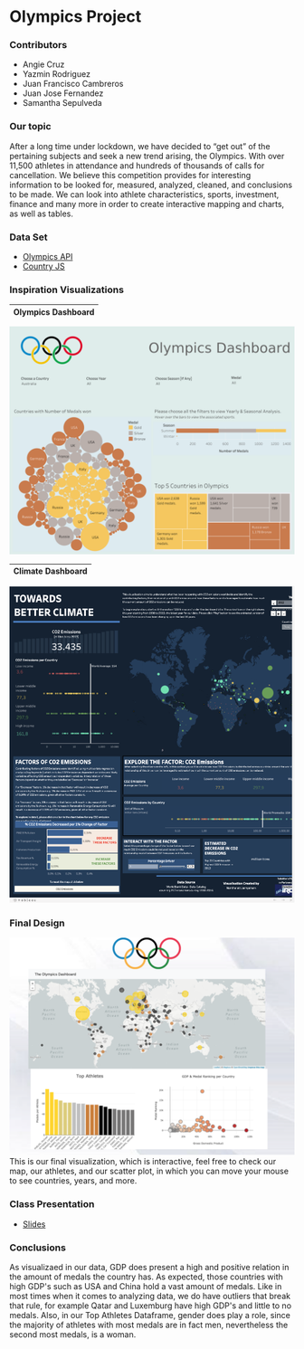 # Olympics Project
### Contributors
+ Angie Cruz
+ Yazmin Rodriguez
+ Juan Francisco Cambreros
+ Juan Jose Fernandez
+ Samantha Sepulveda

### Our topic
After a long time under lockdown, we have decided to “get out” of the pertaining subjects and seek a new trend arising, the Olympics. With over 11,500 athletes in attendance and hundreds of thousands of calls for cancellation. We believe this competition provides for interesting information to be looked for, measured, analyzed, cleaned, and conclusions to be made. We can look into athlete characteristics, sports, investment, finance and many more in order to create interactive mapping and charts, as well as tables. 

### Data Set
* [Olympics API](https://olympicsapi.docs.apiary.io/)
* [Country JS](https://country.js.org/)

### Inspiration Visualizations
| Olympics Dashboard |
| --- |
![Inspo 2](readme_images/Inspo%202.png)

| Climate Dashboard |
| --- |
![Inspo 3](readme_images/Inspo%203.png)

### Final Design 
![Inspo 1](readme_images/image.png)
This is our final visualization, which is interactive, feel free to check our map, our athletes, and our scatter plot, in which you can move your mouse to see countries, years, and more. 

### Class Presentation
* [Slides](https://docs.google.com/presentation/d/1cqn5UhNSXmkXvAfl1NeGoS3MglIUvNuQ/edit#slide=id.p2/)

### Conclusions 
As visualizaed in our data, GDP does present a high and positive relation in the amount of medals the country has. As expected, those countries with high GDP's such as USA and China hold a vast amount of medals. Like in most times when it comes to analyzing data, we do have outliers that break that rule, for example Qatar and Luxemburg have high GDP's and little to no medals.  Also, in our Top Athletes Dataframe, gender does play a role, since the majority of athletes with most medals are in fact men, nevertheless the second most medals, is a woman. 




